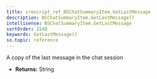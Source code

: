 ```yaml
---
title: crmscript_ref_NSChatSummaryItem_GetLastMessage
description: NSChatSummaryItem.GetLastMessage()
intellisense: NSChatSummaryItem.GetLastMessage
sortOrder: 1540
keywords: GetLastMessage()
so.topic: reference
---
```



A copy of the last message in the chat session



* **Returns:** String


